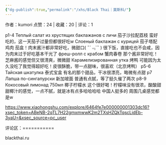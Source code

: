 ```yaml
---
{"dg-publish":true,"permalink":"/xhs/Black Thai｜莫斯科/"}
---
```


作者：kumori
点赞：24   |   收藏：20   |   评论：1

p1-4
Теплый салат из хрустящих баклажанов с личи 茄子沙拉配荔枝 蛮好吃的，这一天茄子过量但都很好吃w
Слоеный баклажан с курицей 茄子塔配鸡肉 茄盒！肉末酱汁都非常好吃，微甜口( ﻿˶﻿´﹃`˵﻿ ) 很下饭，直接吃也不会咸，因为肉末过于好吃基本干光了
фреш-ролл с крабом 蟹肉春卷 那个酱非常好吃！芝麻酱的感觉但又很清爽，微微甜
Карамелизированная утка 烤鸭 可能因为太久没吃了我觉得超好吃！皮很酥脆，带一点甜味，很喜欢（北京烤鸭）
p5-6
Тайская шкатулка 泰式宝盒 有名的那个甜品，干冰很漂亮，略微有点甜
p7 Лапша по-сингапурски 新加坡面 普通有点腻，等了挺久催了两次
p8-9 Кокосовый лимонад 750мл 椰子柠檬水 这个很好喝！柠檬味没有很浓，酸酸甜甜椰汁的感觉，一点不腻，就是冰有点多哈哈哈哈
中国人挺多的 周围几桌感觉都是w

https://www.xiaohongshu.com/explore/6464fe7e000000001303dc16?xsec_token=ABeNB-2qTL7H22gmxmwwK2m2TXsHZQkTqscLidEb-3yaU=&xsec_source=pc_user

评论区：===========

blackthai.ru